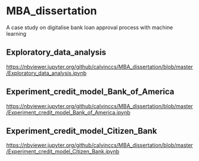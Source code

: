 # MBA_dissertation
A case study on digitalise bank loan approval process with machine learning

## Exploratory_data_analysis
https://nbviewer.jupyter.org/github/calvinccs/MBA_dissertation/blob/master/Exploratory_data_analysis.ipynb

## Experiment_credit_model_Bank_of_America
https://nbviewer.jupyter.org/github/calvinccs/MBA_dissertation/blob/master/Experiment_credit_model_Bank_of_America.ipynb

## Experiment_credit_model_Citizen_Bank
https://nbviewer.jupyter.org/github/calvinccs/MBA_dissertation/blob/master/Experiment_credit_model_Citizen_Bank.ipynb
